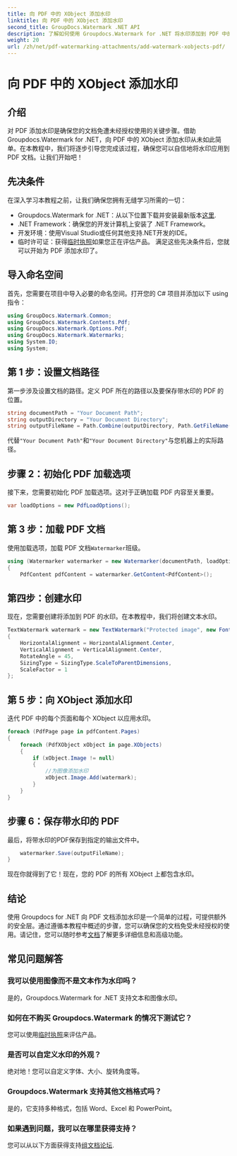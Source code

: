 ```yaml
---
title: 向 PDF 中的 XObject 添加水印
linktitle: 向 PDF 中的 XObject 添加水印
second_title: GroupDocs.Watermark .NET API
description: 了解如何使用 Groupdocs.Watermark for .NET 将水印添加到 PDF 中的 XObject。请遵循我们的分步指南以轻松实施。
weight: 20
url: /zh/net/pdf-watermarking-attachments/add-watermark-xobjects-pdf/
---
```


# 向 PDF 中的 XObject 添加水印

## 介绍
对 PDF 添加水印是确保您的文档免遭未经授权使用的关键步骤。借助 Groupdocs.Watermark for .NET，向 PDF 中的 XObject 添加水印从未如此简单。在本教程中，我们将逐步引导您完成该过程，确保您可以自信地将水印应用到 PDF 文档。让我们开始吧！
## 先决条件
在深入学习本教程之前，让我们确保您拥有无缝学习所需的一切：
-  Groupdocs.Watermark for .NET：从以下位置下载并安装最新版本[这里](https://releases.groupdocs.com/Watermark/net/).
- .NET Framework：确保您的开发计算机上安装了 .NET Framework。
- 开发环境：使用Visual Studio或任何其他支持.NET开发的IDE。
- 临时许可证：获得[临时执照](https://purchase.groupdocs.com/temporary-license/)如果您正在评估产品。
满足这些先决条件后，您就可以开始为 PDF 添加水印了。
## 导入命名空间
首先，您需要在项目中导入必要的命名空间。打开您的 C# 项目并添加以下 using 指令：
```csharp
using GroupDocs.Watermark.Common;
using GroupDocs.Watermark.Contents.Pdf;
using GroupDocs.Watermark.Options.Pdf;
using GroupDocs.Watermark.Watermarks;
using System.IO;
using System;
```
## 第 1 步：设置文档路径
第一步涉及设置文档的路径。定义 PDF 所在的路径以及要保存带水印的 PDF 的位置。
```csharp
string documentPath = "Your Document Path";
string outputDirectory = "Your Document Directory";
string outputFileName = Path.Combine(outputDirectory, Path.GetFileName(documentPath));
```
代替`"Your Document Path"`和`"Your Document Directory"`与您机器上的实际路径。
## 步骤 2：初始化 PDF 加载选项
接下来，您需要初始化 PDF 加载选项。这对于正确加载 PDF 内容至关重要。
```csharp
var loadOptions = new PdfLoadOptions();
```
## 第 3 步：加载 PDF 文档
使用加载选项，加载 PDF 文档`Watermarker`班级。
```csharp
using (Watermarker watermarker = new Watermarker(documentPath, loadOptions))
{
    PdfContent pdfContent = watermarker.GetContent<PdfContent>();
```
## 第四步：创建水印
现在，您需要创建将添加到 PDF 的水印。在本教程中，我们将创建文本水印。
```csharp
TextWatermark watermark = new TextWatermark("Protected image", new Font("Arial", 8))
{
    HorizontalAlignment = HorizontalAlignment.Center,
    VerticalAlignment = VerticalAlignment.Center,
    RotateAngle = 45,
    SizingType = SizingType.ScaleToParentDimensions,
    ScaleFactor = 1
};
```
## 第 5 步：向 XObject 添加水印
迭代 PDF 中的每个页面和每个 XObject 以应用水印。
```csharp
foreach (PdfPage page in pdfContent.Pages)
{
    foreach (PdfXObject xObject in page.XObjects)
    {
        if (xObject.Image != null)
        {
            //为图像添加水印
            xObject.Image.Add(watermark);
        }
    }
}
```
## 步骤 6：保存带水印的 PDF
最后，将带水印的PDF保存到指定的输出文件中。
```csharp
    watermarker.Save(outputFileName);
}
```
现在你就得到了它！现在，您的 PDF 的所有 XObject 上都包含水印。
## 结论
使用 Groupdocs for .NET 向 PDF 文档添加水印是一个简单的过程，可提供额外的安全层。通过遵循本教程中概述的步骤，您可以确保您的文档免受未经授权的使用。请记住，您可以随时参考[文档](https://tutorials.groupdocs.com/Watermark/net/)了解更多详细信息和高级功能。
## 常见问题解答
### 我可以使用图像而不是文本作为水印吗？
是的，Groupdocs.Watermark for .NET 支持文本和图像水印。
### 如何在不购买 Groupdocs.Watermark 的情况下测试它？
您可以使用[临时执照](https://purchase.groupdocs.com/temporary-license/)来评估产品。
### 是否可以自定义水印的外观？
绝对地！您可以自定义字体、大小、旋转角度等。
### Groupdocs.Watermark 支持其他文档格式吗？
是的，它支持多种格式，包括 Word、Excel 和 PowerPoint。
### 如果遇到问题，我可以在哪里获得支持？
您可以从以下方面获得支持[组文档论坛](https://forum.groupdocs.com/c/watermark/19).